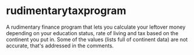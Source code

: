 # rudimentarytaxprogram
A rudimentary finance program that lets you calculate your leftover money depending on your education status, rate of living and tax based on the continent you put in. Some of the values (lists full of continent data) are not accurate, that's addressed in the comments. 

